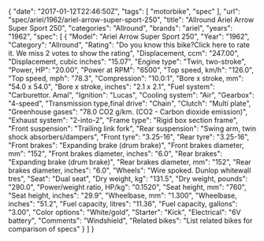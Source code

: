 {
    "date": "2017-01-12T22:46:50Z",
    "tags": [
        "motorbike",
        "spec"
    ],
    "url": "spec\/ariel\/1962\/ariel-arrow-super-sport-250",
    "title": "Allround Ariel Arrow Super Sport 250",
    "categories": "Allround",
    "brands": "ariel",
    "years": "1962",
    "spec": [
        {
            "Model": "Ariel Arrow Super Sport 250",
            "Year": "1962",
            "Category": "Allround",
            "Rating": "Do you know this bike?Click here to rate it. We miss 2 votes to show the rating",
            "Displacement, ccm": "247.00",
            "Displacement, cubic inches": "15.07",
            "Engine type": "Twin, two-stroke",
            "Power, HP": "20.00",
            "Power at RPM": "6500",
            "Top speed, km\/h": "126.0",
            "Top speed, mph": "78.3",
            "Compression": "10.0:1",
            "Bore x stroke, mm": "54.0 x 54.0",
            "Bore x stroke, inches": "2.1 x 2.1",
            "Fuel system": "Carburettor. Amal",
            "Ignition": "Lucas",
            "Cooling system": "Air",
            "Gearbox": "4-speed",
            "Transmission type,final drive": "Chain",
            "Clutch": "Multi plate",
            "Greenhouse gases": "78.0 CO2 g\/km. (CO2 - Carbon dioxide emission)",
            "Exhaust system": "2-into-2",
            "Frame type": "Rigid box section frame",
            "Front suspension": "Trailing link fork",
            "Rear suspension": "Swing arm, twin shock absorbers\/dampers",
            "Front tyre": "3.25-16",
            "Rear tyre": "3.25-16",
            "Front brakes": "Expanding brake (drum brake)",
            "Front brakes diameter, mm": "152",
            "Front brakes diameter, inches": "6.0",
            "Rear brakes": "Expanding brake (drum brake)",
            "Rear brakes diameter, mm": "152",
            "Rear brakes diameter, inches": "6.0",
            "Wheels": "Wire spoked. Dunlop whitewall tres",
            "Seat": "Dual seat",
            "Dry weight, kg": "131.5",
            "Dry weight, pounds": "290.0",
            "Power\/weight ratio, HP\/kg": "0.1520",
            "Seat height, mm": "760",
            "Seat height, inches": "29.9",
            "Wheelbase, mm": "1.300",
            "Wheelbase, inches": "51.2",
            "Fuel capacity, litres": "11.36",
            "Fuel capacity, gallons": "3.00",
            "Color options": "White\/gold",
            "Starter": "Kick",
            "Electrical": "6V battery",
            "Comments": "Windshield",
            "Related bikes": "List related bikes for comparison of specs"
        }
    ]
}